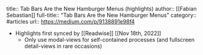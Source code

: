 title:: Tab Bars Are the New Hamburger Menus (highlights)
author:: [[Fabian Sebastian]]
full-title:: "Tab Bars Are the New Hamburger Menus"
category:: #articles
url:: https://medium.com/p/9138891e98f4

- Highlights first synced by [[Readwise]] [[Nov 18th, 2022]]
	- Only use modal-views for self-contained processes (and fullscreen detail-views in rare occasions)